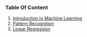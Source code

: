 ### Table Of Content

1. [Introduction to Machine Learning](./Introduction.md)
2. [Pattern Recognition](./PatternReocognition.md)
3. [Linear Regression](./LinearRegressionModel.md)

